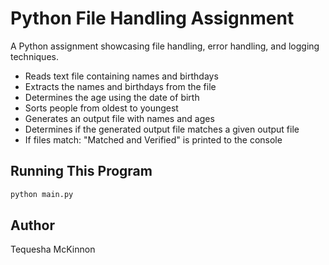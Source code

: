 # Python File Handling Assignment
A Python assignment showcasing file handling, error handling, and logging techniques.

- Reads text file containing names and birthdays
- Extracts the names and birthdays from the file
- Determines the age using the date of birth
- Sorts people from oldest to youngest
- Generates an output file with names and ages
- Determines if the generated output file matches a given output file
- If files match: "Matched and Verified" is printed to the console

## Running This Program
```bash
python main.py

```

## Author
Tequesha McKinnon